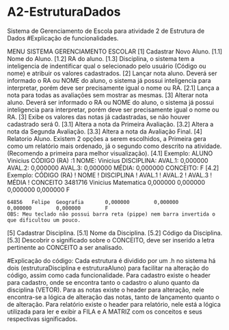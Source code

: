 # A2-EstruturaDados
Sistema de Gerenciamento de Escola para atividade 2 de Estrutura de Dados
#Explicação de funcionalidades.

MENU SISTEMA GERENCIAMENTO ESCOLAR
 [1] Cadastrar Novo Aluno. 
  [1.1] Nome do Aluno.
  [1.2] RA do aluno.
  [1.3] Disciplina, o sistema tem a inteligencia de indentificar qual o selecionado pelo usuário (Código ou nome) e atribuir os valores cadastrados. 
 [2] Lançar nota aluno.
  Deverá ser informado o RA ou NOME do aluno, o sistema já possui inteligencia para interpretar, porém deve ser precisamente igual o nome ou RA.
  [2.1] Lança a nota para todas as avaliações sem mostrar as mesmas.
 [3] Alterar nota aluno.
  Deverá ser informado o RA ou NOME do aluno, o sistema já possui inteligencia para interpretar, porém deve ser precisamente igual o nome ou RA.
  [3] Exibe os valores das notas já cadastradas, se não houver cadastrado será 0.
  [3.1] Altera a nota da Primeira Avaliação. 
  [3.2] Altera a nota da Segunda Avaliação.
  [3.3] Altera a nota da Avaliação Final.
 [4] Relatorio Aluno. 
  Existem 2 opções a serem escolhidos, a Primeira gera como um relatório mais ordenado, já o segundo como descrito na atividade. (Recomendo a primeira para melhor visualização).
  [4.1] Exemplo:
            ALUNO Vinicius
    CÓDIGO (RA) :1
    NOME: Vinicius
    DISCIPLINA:
    AVAL.1: 0,000000
    AVAL.2: 0,000000
    AVAL.3: 0,000000
    MÉDIA: 0,000000
    CONCEITO: F
  [4.2] Exemplo:
    CÓDIGO (RA) ! NOME ! DISCIPLINA ! AVAL.1 ! AVAL.2 ! AVAL.3 ! MÉDIA ! CONCEITO
    3481716 Vinicius        Matematica      0,000000        0,000000        0,000000        0,000000        F

    64856   Felipe  Geografia       0,000000        0,000000        0,000000        0,000000        F
    OBS: Meu teclado não possui barra reta (pippe) nem barra invertida o que dificultou um pouco.
 [5] Cadastrar Disciplina.
    [5.1] Nome da Disciplina.
    [5.2] Código da Disciplina.
    [5.3] Descobrir o significado sobre o CONCEITO, deve ser inserido a letra pertinente ao CONCEITO a ser analisado.
    
    
#Explicação do código:
Cada estrutura é dividido por um .h no sistema há dois (estruturaDisciplina e estruturaAluno) para facilitar na alteração do código, assim como cada funcionalidade.
Para cadastro existe o header para cadastro, onde se encontra tanto o cadastro o aluno quanto da disciplina (VETOR).
Para as notas existe o header para alteração, nele encontra-se a lógica de alteração das notas, tanto de lançamento quanto o de alteração.
Para relatório existe o header para relatório, nele está a lógica utilizada para ler e exibir a FILA e A MATRIZ com os conceitos e seus respectivas significados.

